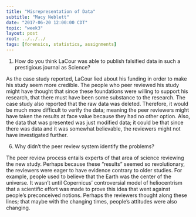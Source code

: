 ```yaml
---
title: "Misrepresentation of Data"
subtitle: "Macy Neblett"
date: "2017-06-20 12:00:00 CDT"
topic: "week3"
layout: post
root: ../../../
tags: [forensics, statistics, assignments]
---
```

 
1.	How do you think LaCour was able to publish falsified data in such a prestigious journal as Science?

As the case study reported, LaCour lied about his funding in order to make his study seem more credible. The people who peer reviewed his study might have thought that since these foundations were willing to support his research, that there must have been some substance to the research. The case study also reported that the raw data was deleted. Therefore, it would be much more difficult to verify the data; meaning the peer reviewers might have taken the results at face value because they had no other option. Also, the data that was presented was just modified data; it could be that since there was data and it was somewhat believable, the reviewers might not have investigated further.

6.   Why didn’t the peer review system identify the problems?

The peer review process entails experts of that area of science reviewing the new study. Perhaps because these “results” seemed so revolutionary, the reviewers were eager to have evidence contrary to older studies. For example, people used to believe that the Earth was the center of the universe. It wasn’t until Copernicus’ controversial model of heliocentrism that a scientific effort was made to prove this idea that went against people’s preconceived notions. Perhaps the reviewers thought along these lines; that maybe with the changing times, people’s attitudes were also changing. 
